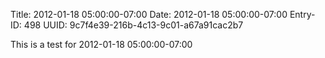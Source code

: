 Title: 2012-01-18 05:00:00-07:00
Date: 2012-01-18 05:00:00-07:00
Entry-ID: 498
UUID: 9c7f4e39-216b-4c13-9c01-a67a91cac2b7

This is a test for 2012-01-18 05:00:00-07:00
